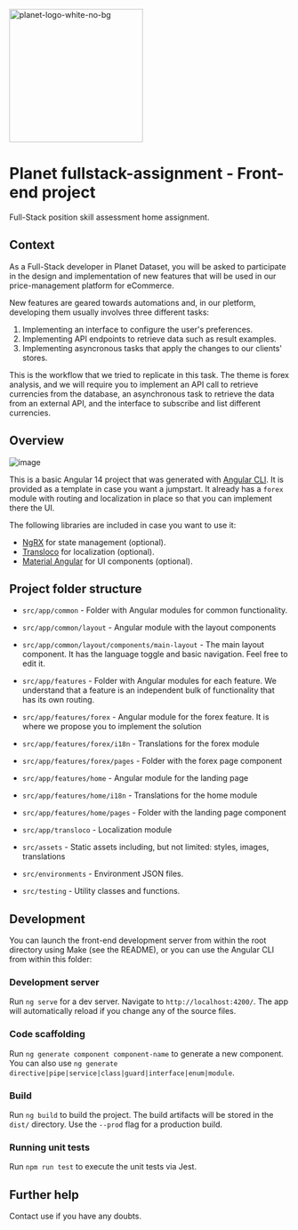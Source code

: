 <img src="https://user-images.githubusercontent.com/28607713/212879228-3ca54e74-ee8f-485c-a5d2-e54758b471dc.png"
     alt="planet-logo-white-no-bg"
     width="240">

# Planet fullstack-assignment - Front-end project
Full-Stack position skill assessment home assignment.

## Context
As a Full-Stack developer in Planet Dataset, you will be asked to participate in the design
and implementation of new features that will be used in our price-management platform for
eCommerce.

New features are geared towards automations and, in our pletform, developing them usually
involves three different tasks:
1. Implementing an interface to configure the user's preferences.
2. Implementing API endpoints to retrieve data such as result examples.
3. Implementing asyncronous tasks that apply the changes to our clients' stores.

This is the workflow that we tried to replicate in this task. The theme is forex analysis,
and we will require you to implement an API call to retrieve currencies from the database,
an asynchronous task to retrieve the data from an external API, and the interface to subscribe
and list different currencies.

## Overview
![image](https://user-images.githubusercontent.com/28607713/212686851-36002b8f-d2e6-46ef-a5c8-3da98041f302.png)


This is a basic Angular 14 project that was generated with [Angular CLI](https://github.com/angular/angular-cli). It is provided
as a template in case you want a jumpstart. It already has a `forex` module with routing and localization in place so that you
can implement there the UI.

The following libraries are included in case you want to use it:
- [NgRX](https://ngrx.io/) for state management (optional).
- [Transloco](https://ngneat.github.io/transloco/) for localization (optional).
- [Material Angular](https://material.angular.io/) for UI components (optional).

## Project folder structure

- `src/app/common` - Folder with Angular modules for common functionality.

- `src/app/common/layout` - Angular module with the layout components

- `src/app/common/layout/components/main-layout` - The main layout component. It has the language toggle and basic navigation. Feel free to edit it.

- `src/app/features` - Folder with Angular modules for each feature. We understand that a feature is an independent bulk of functionality that has its own routing. 

- `src/app/features/forex` - Angular module for the forex feature. It is where we propose you to implement the solution

- `src/app/features/forex/i18n` - Translations for the forex module

- `src/app/features/forex/pages` - Folder with the forex page component

- `src/app/features/home` - Angular module for the landing page

- `src/app/features/home/i18n` - Translations for the home module

- `src/app/features/home/pages` - Folder with the landing page component

- `src/app/transloco` - Localization module

- `src/assets` - Static assets including, but not limited: styles, images, translations

- `src/environments` - Environment JSON files.

- `src/testing` - Utility classes and functions.

## Development
You can launch the front-end development server from within the root directory using Make (see the README), or you can
use the Angular CLI from within this folder:

### Development server

Run `ng serve` for a dev server. Navigate to `http://localhost:4200/`. The app will automatically reload if you change any of the source files.

### Code scaffolding

Run `ng generate component component-name` to generate a new component. You can also use `ng generate directive|pipe|service|class|guard|interface|enum|module`.

### Build

Run `ng build` to build the project. The build artifacts will be stored in the `dist/` directory. Use the `--prod` flag for a production build.

### Running unit tests

Run `npm run test` to execute the unit tests via Jest.

## Further help
Contact use if you have any doubts.
